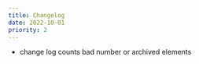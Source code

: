 ```yaml
---
title: Changelog
date: 2022-10-01
priority: 2
---
```


* change log counts bad number or archived elements